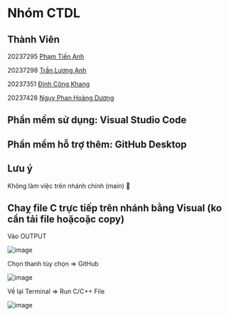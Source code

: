 # Nhóm CTDL
## Thành Viên
20237295	[Phạm Tiến Anh](https://github.com/tienanh2701)

20237298	[Trần Lương Anh](https://github.com/LuongAnh1)

20237351	[Đinh Công Khang](https://github.com/DinhCongKhang2005)

20237428	[Ngụy Phan Hoàng Dương](https://github.com/dugonn)
## Phần mềm sử dụng: Visual Studio Code
## Phần mềm hỗ trợ thêm: GitHub Desktop
## Lưu ý
Không làm việc trên nhánh chính (main) 🙈
## Chaỵ file C trực tiếp trên nhánh bằng Visual (ko cần tải file hoặcoặc copy)
Vào OUTPUT

![image](https://github.com/user-attachments/assets/c98671bb-5190-4673-b919-1fbf2f301f1f)

Chọn thanh tùy chọn => GitHub

![image](https://github.com/user-attachments/assets/0eb285a4-7346-4a7f-abe1-0edc13a4ba7e)

Về lại Terminal => Run C/C++ File

![image](https://github.com/user-attachments/assets/ff1a2d06-f793-4cbc-82b0-69649a6512d7)
